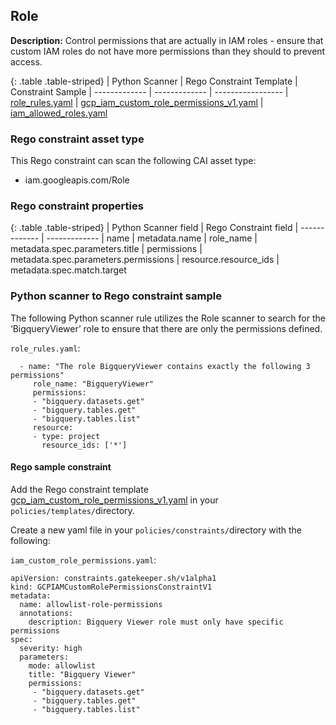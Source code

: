 ## Role

**Description:** Control permissions that are actually in IAM roles - ensure 
that custom IAM roles do not have more permissions than they should to 
prevent access.

{: .table .table-striped}
| Python Scanner | Rego Constraint Template | Constraint Sample
| ------------- | ------------- | -----------------
| [role_rules.yaml](https://github.com/forseti-security/terraform-google-forseti/blob/master/modules/rules/templates/rules/role_rules.yaml) | [gcp_iam_custom_role_permissions_v1.yaml](https://github.com/forseti-security/policy-library/blob/master/policies/templates/gcp_iam_custom_role_permissions_v1.yaml) | [iam_allowed_roles.yaml](https://github.com/forseti-security/policy-library/blob/master/samples/iam_custom_role_permissions.yaml)

### Rego constraint asset type

This Rego constraint can scan the following CAI asset type:

- iam.googleapis.com/Role

### Rego constraint properties

{: .table .table-striped}
| Python Scanner field | Rego Constraint field
| ------------- | -------------
| name | metadata.name
| role_name | metadata.spec.parameters.title
| permissions | metadata.spec.parameters.permissions
| resource.resource_ids | metadata.spec.match.target


### Python scanner to Rego constraint sample

The following Python scanner rule utilizes the Role scanner to search for 
the ‘BigqueryViewer’ role to ensure that there are only the permissions defined. 

`role_rules.yaml`:
```
  - name: "The role BigqueryViewer contains exactly the following 3 permissions"
     role_name: "BigqueryViewer"
     permissions:
     - "bigquery.datasets.get"
     - "bigquery.tables.get"
     - "bigquery.tables.list"
     resource:
     - type: project
       resource_ids: ['*']

```

#### Rego sample constraint

Add the Rego constraint template 
[gcp_iam_custom_role_permissions_v1.yaml](https://github.com/forseti-security/policy-library/blob/master/policies/templates/gcp_iam_custom_role_permissions_v1.yaml) 
in your `policies/templates/`directory.

Create a new yaml file in your `policies/constraints/`directory with the following:

`iam_custom_role_permissions.yaml`:
```
apiVersion: constraints.gatekeeper.sh/v1alpha1
kind: GCPIAMCustomRolePermissionsConstraintV1
metadata:
  name: allowlist-role-permissions
  annotations:
    description: Bigquery Viewer role must only have specific permissions
spec:
  severity: high
  parameters:
    mode: allowlist
    title: "Bigquery Viewer"
    permissions:
     - "bigquery.datasets.get"
     - "bigquery.tables.get"
     - "bigquery.tables.list"
```
